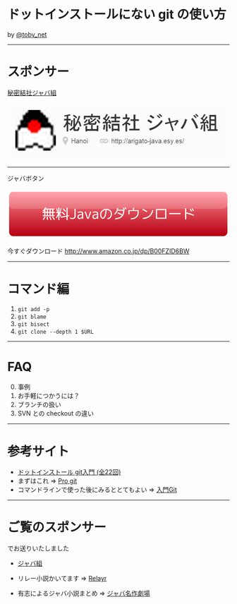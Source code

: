 # ドットインストールにない git の使い方

by [@toby_net](https://twitter.com/toby_net)

---

# スポンサー

[秘密結社ジャバ組](https://github.com/arigato-java/)

![秘密結社ジャバ組](./images/javagumi-logo.png)

---

ジャバボタン

[![ジャバボタン](./images/dl_button.png)](https://github.com/arigato-java/JavaButton)

今すぐダウンロード
<http://www.amazon.co.jp/dp/B00FZID6BW>

---

# コマンド編

1. `git add -p`
2. `git blame`
3. `git bisect`
4. `git clone --depth 1 $URL`


---

# FAQ

0. 事例
1. お手軽につかうには？
2. ブランチの扱い
3. SVN との checkout の違い

---

# 参考サイト

* [ドットインストール git入門 (全22回)](http://dotinstall.com/lessons/basic_git)
* まずはこれ ⇒ [Pro git](http://git-scm.com/book/en/v2)
* コマンドラインで使った後にみるととてもよい ⇒ [入門Git](http://www.amazon.co.jp/dp/4798023809/)

---

# ご覧のスポンサー

でお送りいたしました

* [ジャバ組](https://github.com/arigato-java/JavaButton)

* リレー小説かいてます ⇒  [Relayr](http://relayr.herokuapp.com/)
* 有志によるジャバ小説まとめ ⇒  [ジャバ名作劇場](http://arigato-java.esy.es/shosetsu.html)


